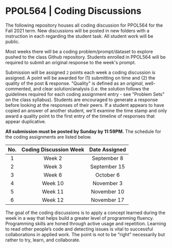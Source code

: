 # PPOL564 | Coding Discussions

The following repository houses all coding discussion for PPOL564 for the Fall 2021 term. New discussions will be posted in new folders with a instruction in each regarding the student task. All student work will be public. 

Most weeks there will be a coding problem/prompt/dataset to explore pushed to the class Github repository. Students enrolled in PPOL564 will be required to submit an original response to the week's prompt. 

Submission will be assigned `2` points each week a coding discussion is assigned. A point will be awarded for (1) submitting on time and (2) the quality of the post & response. "Quality" is defined as an _original_, well-commented, and clear solution/analysis (i.e. the solution follows the guidelines required for each coding assignment entry - see "Problem Sets" on the class syllabus). Students are encouraged to generate a response before looking at the responses of their peers. If a student appears to have copied an answer of another student, we'll examine the time stamp and only award a quality point to the first entry of the timeline of responses that appear duplicative. 

**All submission must be posted by Sunday by 11:59PM.** The schedule for the coding assignments are listed below.

| No.   | Coding Discussion Week | Date Assigned |
|:-----:|:-----------------------:|:---------------:|
   1  |        Week 2         |  September 8 
   2  |        Week 3         |  September 15 
   3  |        Week 6         |  October 6
   4  |        Week 10        |  November 3
   5  |        Week 11        |  November 10
   6  |        Week 12        |  November 17
   
The goal of the coding discussions is to apply a concept learned during the week in a way that helps build a greater level of programming fluency. Programming skills are honed through active usage and repetition. Learning to read other people’s code and detecting issues is vital to successful collaborations in applied work. The point is not to be “right” necessarily but rather to try, learn, and collaborate.



